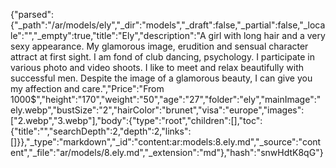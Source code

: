 {"parsed":{"_path":"/ar/models/ely","_dir":"models","_draft":false,"_partial":false,"_locale":"","_empty":true,"title":"Ely","description":"A girl with long hair and a very sexy appearance. My glamorous image, erudition and sensual character attract at first sight. I am fond of club dancing, psychology. I participate in various photo and video shoots. I like to meet and relax beautifully with successful men. Despite the image of a glamorous beauty, I can give you my affection and care.","Price":"From 1000$","height":"170","weight":"50","age":"27","folder":"ely","mainImage":"ely.webp","bustSize":"2","hairColor":"brunet","visa":"europe","images":["2.webp","3.webp"],"body":{"type":"root","children":[],"toc":{"title":"","searchDepth":2,"depth":2,"links":[]}},"_type":"markdown","_id":"content:ar:models:8.ely.md","_source":"content","_file":"ar/models/8.ely.md","_extension":"md"},"hash":"snwHdtK8qG"}